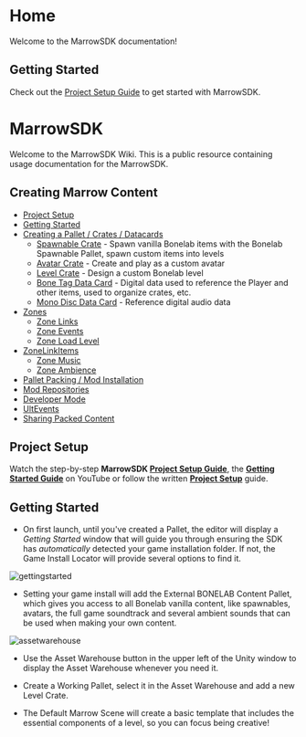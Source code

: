 # Home

Welcome to the MarrowSDK documentation!

## Getting Started

Check out the [Project Setup Guide](./ProjectSetup.md) to get started with MarrowSDK.

# MarrowSDK
Welcome to the MarrowSDK Wiki.  This is a public resource containing usage documentation for the MarrowSDK.

## Creating Marrow Content
- [Project Setup](ProjectSetup.md)
- [Getting Started](#getting-started)
- [Creating a Pallet / Crates / Datacards](PalletsAndCrates.md)
  - [Spawnable Crate](Spawnables.md) - Spawn vanilla Bonelab items with the Bonelab Spawnable Pallet, spawn custom items into levels
  - [Avatar Crate](Avatars.md) - Create and play as a custom avatar
  - [Level Crate](Levels.md) - Design a custom Bonelab level
  - [Bone Tag Data Card](BoneTags.md) - Digital data used to reference the Player and other items, used to organize crates, etc.
  - [Mono Disc Data Card](MonoDiscs.md) - Reference digital audio data
- [Zones](Zones.md)
  - [Zone Links](ZoneLinks.md)
  - [Zone Events](ZoneEvents.md)
  - [Zone Load Level](ZoneLoadLevel.md)
- [ZoneLinkItems](ZoneLinkItems.md)
  - [Zone Music](ZoneMusic.md)
  - [Zone Ambience](ZoneAmbience.md)
- [Pallet Packing / Mod Installation](BuildPallet.md)
- [Mod Repositories](ModRepositories.md)
- [Developer Mode](DeveloperMode.md)
- [UltEvents](UltEvents.md)
- [Sharing Packed Content](SharingPackedContent.md)


Project Setup
---
Watch the step-by-step <b>MarrowSDK [Project Setup Guide](https://www.youtube.com/watch?v=U5jynJcDjvo)</b>, the <b>[Getting Started Guide](https://www.youtube.com/watch?v=M4B0TOG-b94)</b> on YouTube or follow the written <b>[Project Setup](ProjectSetup.md)</b> guide.


Getting Started
---

- On first launch, until you've created a Pallet, the editor will display a <i>Getting Started</i> window that will guide you through ensuring the SDK has <i>automatically</i> detected your game installation folder.  If not, the Game Install Locator will provide several options to find it.

![gettingstarted](./Images/UnityProjectModules/getting_started.png)

- Setting your game install will add the External BONELAB Content Pallet, which gives you access to all Bonelab vanilla content, like spawnables, avatars, the full game soundtrack and several ambient sounds that can be used when making your own content.

![assetwarehouse](./Images/UnityProjectModules/asset_warehouse.png)

- Use the Asset Warehouse button in the upper left of the Unity window to display the Asset Warehouse whenever you need it. 

- Create a Working Pallet, select it in the Asset Warehouse and add a new Level Crate.
- The Default Marrow Scene will create a basic template that includes the essential components of a level, so you can focus being creative!

